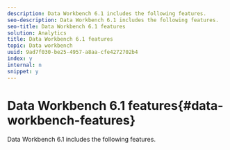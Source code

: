 ```yaml
---
description: Data Workbench 6.1 includes the following features.
seo-description: Data Workbench 6.1 includes the following features.
seo-title: Data Workbench 6.1 features
solution: Analytics
title: Data Workbench 6.1 features
topic: Data workbench
uuid: 9ad7f030-be25-4957-a8aa-cfe4272702b4
index: y
internal: n
snippet: y
---
```


# Data Workbench 6.1 features{#data-workbench-features}

Data Workbench 6.1 includes the following features.

